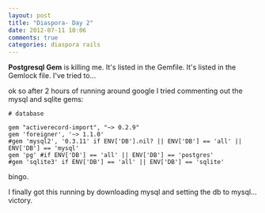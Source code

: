 ```yaml
---
layout: post
title: "Diaspora- Day 2"
date: 2012-07-11 10:06
comments: true
categories: diaspora rails
---
```


**Postgresql Gem** is killing me. It's listed in the Gemfile. It's listed in the Gemlock file. I've tried to...

ok so after 2 hours of running around google I tried commenting out the mysql and sqlite gems: 
```
# database

gem "activerecord-import", "~> 0.2.9"
gem 'foreigner', '~> 1.1.0'
#gem 'mysql2', '0.3.11' if ENV['DB'].nil? || ENV['DB'] == 'all' || ENV['DB'] == 'mysql'
gem 'pg' #if ENV['DB'] == 'all' || ENV['DB'] == 'postgres'
#gem 'sqlite3' if ENV['DB'] == 'all' || ENV['DB'] == 'sqlite'
```
bingo.


I finally got this running by downloading mysql and setting the db to mysql... victory.
